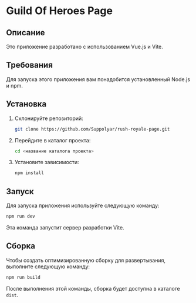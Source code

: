 # Guild Of Heroes Page

## Описание

Это приложение разработано с использованием Vue.js и Vite.

## Требования

Для запуска этого приложения вам понадобится установленный Node.js и npm.

## Установка

1. Склонируйте репозиторий:

   ```sh
   git clone https://github.com/Suppolyar/rush-royale-page.git
   ```

2. Перейдите в каталог проекта:

   ```sh
   cd <название каталога проекта>
   ```

3. Установите зависимости:

   ```sh
   npm install
   ```

## Запуск

Для запуска приложения используйте следующую команду:

```sh
npm run dev
```

Эта команда запустит сервер разработки Vite.

## Сборка

Чтобы создать оптимизированную сборку для развертывания, выполните следующую команду:

```sh
npm run build
```

После выполнения этой команды, сборка будет доступна в каталоге `dist`.

